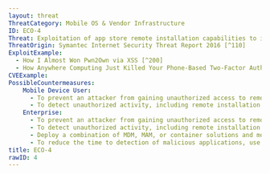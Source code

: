 ```yaml
---
layout: threat
ThreatCategory: Mobile OS & Vendor Infrastructure
ID: ECO-4
Threat: Exploitation of app store remote installation capabilities to install malicious apps onto mobile devices
ThreatOrigin: Symantec Internet Security Threat Report 2016 [^110]
ExploitExample:
  - How I Almost Won Pwn2Own via XSS [^200]
  - How Anywhere Computing Just Killed Your Phone-Based Two-Factor Authentication [^201]
CVEExample:
PossibleCountermeasures:
    Mobile Device User:
      - To prevent an attacker from gaining unauthorized access to remote installation functionality, enable two-factor or other strong authentication methods for user accounts on app stores.
      - To detect unauthorized activity, including remote installation of apps, use features from Google or others to periodically analyze account activity for suspicious logins.
    Enterprise:
      - To prevent an attacker from gaining unauthorized access to remote installation functionality, enable two-factor or other strong authentication methods for user accounts on app stores.
      - To detect unauthorized activity, including remote installation of apps, use features from Google or others to periodically analyze account activity for suspicious logins.
      - Deploy a combination of MDM, MAM, or container solutions and mobile devices that successfully enforce policies (e.g., whitelisting) that prevent unauthorized applications from being installed to managed areas of the device.
      - To reduce the time to detection of malicious applications, use app threat intelligence services to identify malicious apps installed on devices.
title: ECO-4
rawID: 4
---
```

